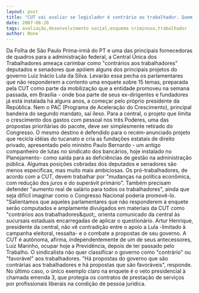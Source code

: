 ```yaml
---
layout: post
title: "CUT vai avaliar se legislador é contrário ao trabalhador. Quem avalia centrais contrárias ao desenvolvimento ?"
date: 2007-08-20
tags: avaliação,desenvolvimento social,esquema criminoso,trabalhador
author: None
---
```

Da Folha de S&atilde;o Paulo
Prima-irm&atilde; do PT e uma das principais fornecedoras de quadros para a administra&ccedil;&atilde;o federal, a Central &Uacute;nica dos Trabalhadores amea&ccedil;a carimbar como &quot;contr&aacute;rios aos trabalhadores&quot; deputados e senadores que ap&oacute;iem alguns dos principais projetos do governo Luiz In&aacute;cio Lula da Silva.
Levar&atilde;o essa pecha os parlamentares que n&atilde;o responderem a contento uma enquete sobre 15 temas, preparada pela CUT como parte da mobiliza&ccedil;&atilde;o que a entidade promoveu na semana passada, em Bras&iacute;lia - onde boa parte de seus ex-dirigentes e fundadores j&aacute; est&aacute; instalada h&aacute; alguns anos, a come&ccedil;ar pelo pr&oacute;prio presidente da Rep&uacute;blica.
Nem o PAC (Programa de Acelera&ccedil;&atilde;o do Crescimento), principal bandeira do segundo mandato, sai ileso. Para a central, o projeto que limita o crescimento dos gastos com pessoal nos tr&ecirc;s Poderes, uma das propostas priorit&aacute;rias do pacote, deve ser simplesmente retirado do Congresso.
O mesmo destino &eacute; defendido para o rec&eacute;m-anunciado projeto que recicla id&eacute;ias do tucanato e cria as funda&ccedil;&otilde;es estatais de direito privado, apresentado pelo ministro Paulo Bernardo - um antigo companheiro de lutas no sindicato dos banc&aacute;rios, hoje instalado no Planejamento- como sa&iacute;da para as defici&ecirc;ncias de gest&atilde;o na administra&ccedil;&atilde;o p&uacute;blica.
Algumas posi&ccedil;&otilde;es cobradas dos deputados e senadores s&atilde;o menos espec&iacute;ficas, mas muito mais ambiciosas. Os pr&oacute;-trabalhadores, de acordo com a CUT, devem trabalhar por &quot;mudan&ccedil;as na pol&iacute;tica econ&ocirc;mica, com redu&ccedil;&atilde;o dos juros e do super&aacute;vit prim&aacute;rio&quot;.
Tamb&eacute;m precisam defender &quot;aumento real de sal&aacute;rio para todos os trabalhadores&quot;, ainda que seja dif&iacute;cil imaginar como o Congresso Nacional poderia promov&ecirc;-lo.
&quot;Salientamos que aqueles parlamentares que n&atilde;o responderem &agrave; enquete ser&atilde;o computados e amplamente divulgados em materiais da CUT como &quot;contr&aacute;rios aos trabalhadores\&quot;, orienta comunicado da central &agrave;s sucursais estaduais encarregadas de aplicar o question&aacute;rio.
Artur Henrique, presidente da central, n&atilde;o v&ecirc; contradi&ccedil;&atilde;o entre o apoio a Lula -limitado &agrave; campanha eleitoral, ressalta- e o combate a propostas de seu governo. A CUT &eacute; aut&ocirc;noma, afirma, independentemente de um de seus antecessores, Luiz Marinho, ocupar hoje a Previd&ecirc;ncia, depois de ter passado pelo Trabalho.
O sindicalista n&atilde;o quer classificar o governo como &quot;contr&aacute;rio&quot; ou &quot;favor&aacute;vel&quot; aos trabalhadores. &quot;H&aacute; propostas do governo que s&atilde;o contr&aacute;rias aos trabalhadores e h&aacute; propostas que s&atilde;o favor&aacute;veis&quot;, responde. No &uacute;ltimo caso, o &uacute;nico exemplo claro na enquete &eacute; o veto presidencial &agrave; chamada emenda 3, que protegia os contratos de presta&ccedil;&atilde;o de servi&ccedil;os por profissionais liberais na condi&ccedil;&atilde;o de pessoa jur&iacute;dica.
 